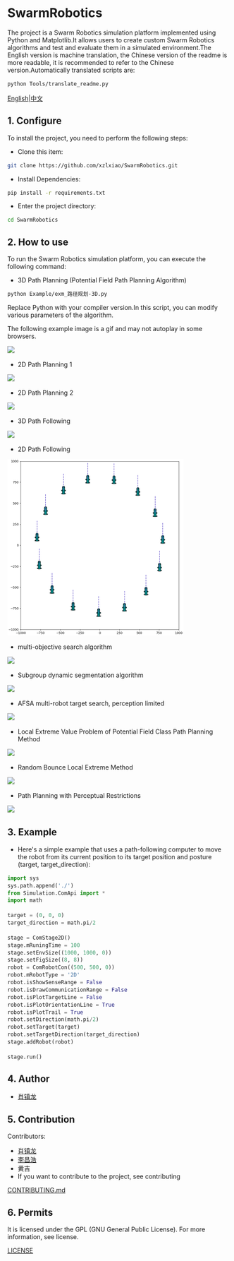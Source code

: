 # SwarmRobotics

The project is a Swarm Robotics simulation platform implemented using Python and Matplotlib.It allows users to create custom Swarm Robotics algorithms and test and evaluate them in a simulated environment.The English version is machine translation, the Chinese version of the readme is more readable, it is recommended to refer to the Chinese version.Automatically translated scripts are:


```bash
python Tools/translate_readme.py
```


[English](./README.md)|[中文](./readme_chinese.md)

## 1. Configure

To install the project, you need to perform the following steps:

*   Clone this item:


```bash
git clone https://github.com/xzlxiao/SwarmRobotics.git
```
 - Install Dependencies:


```bash
pip install -r requirements.txt
```


*   Enter the project directory:


```bash
cd SwarmRobotics
```


## 2. How to use

To run the Swarm Robotics simulation platform, you can execute the following command:

*   3D Path Planning (Potential Field Path Planning Algorithm)
```bash
python Example/exm_路径规划-3D.py
```


Replace Python with your compiler version.In this script, you can modify various parameters of the algorithm.

The following example image is a gif and may not autoplay in some browsers.

![](Resource/path_planning_3d.gif)

*   2D Path Planning 1

![](Resource/path_planning_2d.gif)

*   2D Path Planning 2

![](Resource/path_planning_2d_2.gif)

*   3D Path Following

![](Resource/path_following_3d.gif)

*   2D Path Following

![](Resource/path_following_2d.gif)

*   multi-objective search algorithm

![](Resource/multi_target_search.gif)

*   Subgroup dynamic segmentation algorithm

![](Resource/subgroup_split.gif)

*   AFSA multi-robot target search, perception limited

![](Resource/AFSA.gif)

*   Local Extreme Value Problem of Potential Field Class Path Planning Method

![](Resource/local_extremum1.gif)

*   Random Bounce Local Extreme Method

![](Resource/local_extremum_leap1.gif)

*   Path Planning with Perceptual Restrictions

![](Resource/sense_limited.gif)

## 3. Example

*   Here's a simple example that uses a path-following computer to move the robot from its current position to its target position and posture (target, target\_direction):


```python
import sys
sys.path.append('./')
from Simulation.ComApi import *
import math

target = (0, 0, 0)
target_direction = math.pi/2

stage = ComStage2D()
stage.mRuningTime = 100
stage.setEnvSize((1000, 1000, 0))
stage.setFigSize((8, 8))
robot = ComRobotCon((500, 500, 0))
robot.mRobotType = '2D'
robot.isShowSenseRange = False
robot.isDrawCommunicationRange = False 
robot.isPlotTargetLine = False
robot.isPlotOrientationLine = True
robot.isPlotTrail = True
robot.setDirection(math.pi/2)
robot.setTarget(target)
robot.setTargetDirection(target_direction)
stage.addRobot(robot)

stage.run()
```


## 4. Author

*   [肖镇龙](https://github.com/xzlxiao)

## 5. Contribution

Contributors:

*   [肖镇龙](https://github.com/xzlxiao)
*   [李昌浩](https://github.com/Pekachiu)
*   黄吉
*   If you want to contribute to the project, see contributing

[CONTRIBUTING.md]()

## 6. Permits

It is licensed under the GPL (GNU General Public License). For more information, see license.

[LICENSE](./License)
